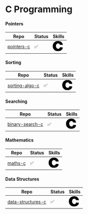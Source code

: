 # C Programming

#### Pointers

| Repo                                                 | Status             | Skills                                           |
| ---------------------------------------------------- | ------------------ | ------------------------------------------------ |
| [pointers-c](https://github.com/epictete/pointers-c) | :white_check_mark: | <img height="32" width="32" src="./img/c.svg" /> |

#### Sorting

| Repo                                                         | Status             | Skills                                           |
| ------------------------------------------------------------ | ------------------ | ------------------------------------------------ |
| [sorting-algo-c](https://github.com/epictete/sorting-algo-c) | :white_check_mark: | <img height="32" width="32" src="./img/c.svg" /> |

#### Searching

| Repo                                                           | Status             | Skills                                           |
| -------------------------------------------------------------- | ------------------ | ------------------------------------------------ |
| [binary-search-c](https://github.com/epictete/binary-search-c) | :white_check_mark: | <img height="32" width="32" src="./img/c.svg" /> |

#### Mathematics

| Repo                                           | Status             | Skills                                           |
| ---------------------------------------------- | ------------------ | ------------------------------------------------ |
| [maths-c](https://github.com/epictete/maths-c) | :white_check_mark: | <img height="32" width="32" src="./img/c.svg" /> |

#### Data Structures

| Repo                                                               | Status         | Skills                                           |
| ------------------------------------------------------------------ | -------------- | ------------------------------------------------ |
| [data-structures-c](https://github.com/epictete/data-structures-c) | :white_check_mark: | <img height="32" width="32" src="./img/c.svg" /> |
